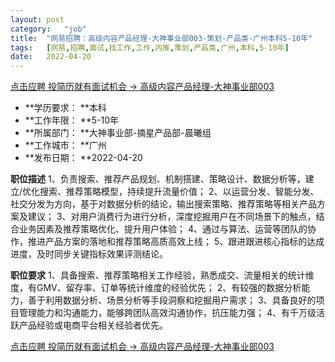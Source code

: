 ```yaml
---
layout:	post
category:	"job"
title:	"网易招聘：高级内容产品经理-大神事业部003-策划-产品类-广州本科5-10年"
tags:	[网易,招聘,面试,找工作,工作,内推,策划,产品类,广州,本科,5-10年]
date:	2022-04-20
---
```


[点击应聘 投简历就有面试机会 -> 高级内容产品经理-大神事业部003](http://mobile.bole.netease.com/bole/boleDetail?id=39184&employeeId=346f03c3cda5f04c&key=all)



- **学历要求： **本科
- **工作年限： **5-10年
- **所属部门： **大神事业部-摘星产品部-晨曦组
- **工作城市： **广州
- **发布日期： **2022-04-20



**职位描述**
1、负责搜索、推荐产品规划、机制搭建、策略设计、数据分析等，建立/优化搜索、推荐策略模型，持续提升流量价值；
2、以运营分发、智能分发、社交分发为方向，基于对数据分析的结论，输出搜索策略、推荐策略等相关产品方案及建议；
3、对用户消费行为进行分析，深度挖掘用户在不同场景下的触点，结合业务因素及推荐策略优化、提升用户体验；
4、通过与算法、运营等团队的协作，推进产品方案的落地和推荐策略高质高效上线；
5、跟进跟进核心指标的达成进度，及时同步关键指标效果评测结论。



**职位要求**
1、具备搜索、推荐策略相关工作经验，熟悉成交、流量相关的统计维度，有GMV、留存率、订单等统计维度的经验优先；
2、有较强的数据分析能力，善于利用数据分析、场景分析等手段洞察和挖掘用户需求；
3、具备良好的项目管理能力和沟通能力，能够跨团队高效沟通协作，抗压能力强；
4、有千万级活跃产品经验或电商平台相关经验者优先。



[点击应聘 投简历就有面试机会 -> 高级内容产品经理-大神事业部003](http://mobile.bole.netease.com/bole/boleDetail?id=39184&employeeId=346f03c3cda5f04c&key=all)